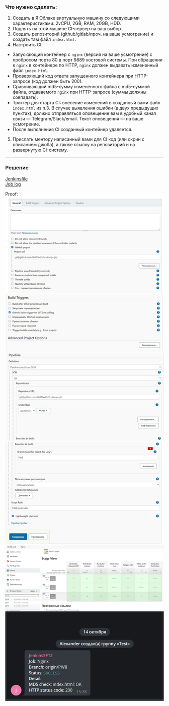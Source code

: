 ### Что нужно сделать:
1. Создать в Я.Облаке виртуальную машину со следующими характеристиками: 2vCPU, 2GB, RAM, 20GB, HDD.
2. Поднять на этой машине CI-сервер на ваш выбор.
3. Создать репозиторий (github/gitlab/проч. на ваше усмотрение) и создать там файл `index.html`.
4. Настроить CI:
- Запускающий контейнер с `nginx` (версия на ваше усмотрение) с пробросом порта 80 в порт 9889 хостовой системы. При обращении к `nginx` в контейнере по HTTP, `nginx` должен выдавать измененный файл `index.html`.
- Проверяющий код ответа запущенного контейнера при HTTP-запросе (код должен быть 200).
- Сравнивающий md5-сумму измененного файла с md5-суммой файла, отдаваемого `nginx` при HTTP-запросе (суммы должны совпадать).
- Триггер для старта CI: внесение изменений в созданный вами файл `index.html` из п.3. В случае выявления ошибки (в двух предыдущих пунктах), должно отправляться оповещение вам в удобный канал связи — Telegram/Slack/email. Текст оповещения — на ваше усмотрение.
- После выполнения CI созданный контейнер удаляется.
5. Прислать ментору написанный вами для CI код (или скрин с описанием джоба), а также ссылку на репозиторий и на развернутую CI-систему.
---

### Решение

[Jenkinsfile](https://github.com/AleXDev25/sf-devops/blob/PW8/PW8/Jenkinsfile)\
[Job log](https://github.com/AleXDev25/sf-devops/blob/PW8/PW8/job.log)

Proof:
![](https://github.com/AleXDev25/sf-devops/blob/PW8/PW8/Pics/jenkins-job-1.jpg)
![](https://github.com/AleXDev25/sf-devops/blob/PW8/PW8/Pics/jenkins-job-2.jpg)
![](https://github.com/AleXDev25/sf-devops/blob/PW8/PW8/Pics/jenkins-job-3.jpg)
![](https://github.com/AleXDev25/sf-devops/blob/PW8/PW8/Pics/jenkins-job-4.jpg)
![Success job](https://github.com/AleXDev25/sf-devops/blob/PW8/PW8/Pics/jenkins-pipeline-success.jpg)
![Message in telegram](https://github.com/AleXDev25/sf-devops/blob/PW8/PW8/Pics/jenkins-telegram.jpg)
